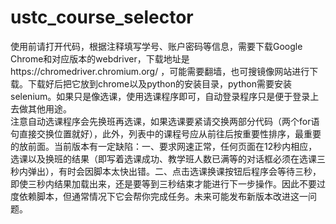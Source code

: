 # ustc_course_selector
使用前请打开代码，根据注释填写学号、账户密码等信息，需要下载Google Chrome和对应版本的webdriver，下载地址是https://chromedriver.chromium.org/ ，可能需要翻墙，也可搜镜像网站进行下载。下载好后把它放到chrome以及python的安装目录，python需要安装selenium。如果只是像选课，使用选课程序即可，自动登录程序只是便于登录上去做其他用途。  
注意自动选课程序会先换班再选课，如果选课要紧请交换两部分代码（两个for语句直接交换位置就好），此外，列表中的课程号应从前往后按重要性排序，最重要的放前面。当前版本有一定缺陷：一、要求网速正常，任何页面在12秒内相应，选课以及换班的结果（即写着选课成功、教学班人数已满等的对话框必须在选课三秒内弹出），有时会因脚本太快出错。二、点击选课换课按钮后程序会等待三秒，即使三秒内结果加载出来，还是要等到三秒结束才能进行下一步操作。因此不要过度依赖脚本，但通常情况下它会帮你完成任务。未来可能发布新版本改进这一问题。
